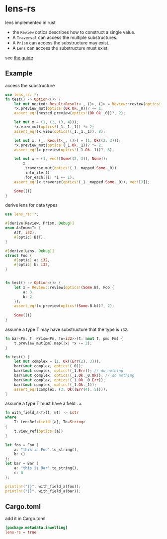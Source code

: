 # lens-rs
lens implemented in rust

* the `Review` optics describes how to construct a single value.
* A `Traversal` can access the multiple substructures.
* A `Prism` can access the substructure may exist.
* A `Lens` can access the substructure must exist.

see [the guide](https://github.com/TOETOE55/lens-rs/blob/master/guide.md)

## Example
access the substructure
```rust
use lens_rs::*;
fn test() -> Option<()> {
    let mut nested: Result<Result<_, ()>, ()> = Review::review(optics!(Ok.Ok), (1,2));
    *x.preview_mut(optics!(Ok.Ok._0))? += 1;
    assert_eq!(nested.preview(optics!(Ok.Ok._0))?, 2);

    let mut x = (1, (2, (3, 4)));
    *x.view_mut(optics!(_1._1._1)) *= 2;
    assert_eq!(x.view(optics!(_1._1._1)), 8);

    let mut x: (_, Result<_, ()>) = (1, Ok((2, 3)));
    *x.preview_mut(optics!(_1.Ok._1))? *= 2;
    assert_eq!(x.preview(optics!(_1.Ok._1))?, 6);

    let mut x = (1, vec![Some((2, 3)), None]);
        x
        .traverse_mut(optics!(_1._mapped.Some._0))
        .into_iter()
        .for_each(|i| *i += 1);
    assert_eq!(x.traverse(optics!(_1._mapped.Some._0)), vec![3]);

    Some(())
}
```

derive lens for data types
```rust
use lens_rs::*;

#[derive(Review, Prism, Debug)]
enum AnEnum<T> {
    A(T, i32),
    #[optic] B(T),
}

#[derive(Lens, Debug)]
struct Foo {
    #[optic] a: i32,
    #[optic] b: i32,
}


fn test() -> Option<()> {
    let x = Review::review(optics!(Some.B), Foo {
        a: 3,
        b: 2,
    });
    assert_eq!(x.preview(optics!(Some.B.b))?, 2);
    
    Some(())
}
```

assume a type T may have substructure that the type is `i32`.
```rust
fn bar<Pm, T: Prism<Pm, To=i32>>(t: &mut T, pm: Pm) {
    t.preview_mut(pm).map(|x| *x += 2);
}

fn test() {
    let mut complex = (1, Ok((Err(2), 3)));
    bar(&mut complex, optics!(_0));
    bar(&mut complex, optics!(_1.Err)); // do nothing
    bar(&mut complex, optics!(_1.Ok._0.Ok)); // do nothing
    bar(&mut complex, optics!(_1.Ok._0.Err));
    bar(&mut complex, optics!(_1.Ok._1));
    assert_eq!(complex, (3, Ok((Err(4), 5))));
}
```

assume a type T must have a field `.a`.
```rust
fn with_field_a<T>(t: &T) -> &str
where
    T: LensRef<field![a], To=String>
{
    t.view_ref(optics!(a))
}

let foo = Foo {
    a: "this is Foo".to_string(),
    b: ()
};
let bar = Bar {
    a: "this is Bar".to_string(),
    c: 0
};

println!("{}", with_field_a(foo));
println!("{}", with_field_a(bar));
```

## Cargo.toml

add it in Cargo.toml

```toml
[package.metadata.inwelling]
lens-rs = true
```

